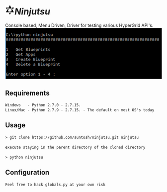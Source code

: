 # ![logo](logo.png)*Ninjutsu*
Console based, Menu Driven, Driver for testing various HyperGrid API's. 
![Screenshot](screenshot.png)

##  Requirements ##
    Windows   - Python 2.7.0 - 2.7.15.
    Linux/Mac - Python 2.7.9 - 2.7.15. - The default on most OS's today

##  Usage ##
    > git clone https://github.com/suntosh/ninjutsu.git ninjutsu

    execute staying in the parent directory of the cloned directory

    > python ninjutsu

##  Configuration ##
    Feel free to hack globals.py at your own risk 
